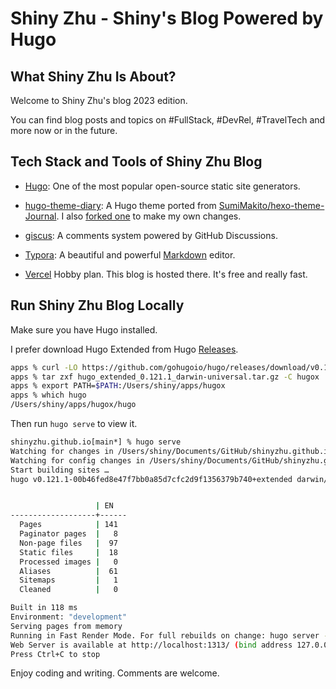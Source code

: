 # Shiny Zhu - Shiny's Blog Powered by Hugo

## What Shiny Zhu Is About?

Welcome to Shiny Zhu's blog 2023 edition.

You can find blog posts and topics on #FullStack, #DevRel, #TravelTech and more now or in the future.

## Tech Stack and Tools of Shiny Zhu Blog

- [Hugo](https://gohugo.io/): One of the most popular open-source static site generators.

- [hugo-theme-diary](https://github.com/AmazingRise/hugo-theme-diary): A Hugo theme ported from [SumiMakito/hexo-theme-Journal](https://github.com/SumiMakito/hexo-theme-Journal). I also [forked one](https://github.com/shinyzhu/hugo-theme-diary) to make my own changes.

- [giscus](https://giscus.app/): A comments system powered by GitHub Discussions.

- [Typora](https://typora.io/): A beautiful and powerful [Markdown](https://daringfireball.net/projects/markdown/) editor.

- [Vercel](https://vercel.com/) Hobby plan. This blog is hosted there. It's free and really fast.

## Run Shiny Zhu Blog Locally

Make sure you have Hugo installed.

I prefer download Hugo Extended from Hugo [Releases](https://github.com/gohugoio/hugo/releases).

```sh
apps % curl -LO https://github.com/gohugoio/hugo/releases/download/v0.121.1/hugo_extended_0.121.1_darwin-universal.tar.gz
apps % tar zxf hugo_extended_0.121.1_darwin-universal.tar.gz -C hugox
apps % export PATH=$PATH:/Users/shiny/apps/hugox
apps % which hugo
/Users/shiny/apps/hugox/hugo
```

Then run `hugo serve` to view it.

```sh
shinyzhu.github.io[main*] % hugo serve
Watching for changes in /Users/shiny/Documents/GitHub/shinyzhu.github.io/{archetypes,content,layouts,static,themes}
Watching for config changes in /Users/shiny/Documents/GitHub/shinyzhu.github.io/config.toml
Start building sites … 
hugo v0.121.1-00b46fed8e47f7bb0a85d7cfc2d9f1356379b740+extended darwin/arm64 BuildDate=2023-12-08T08:47:45Z VendorInfo=gohugoio


                   | EN   
-------------------+------
  Pages            | 141  
  Paginator pages  |   8  
  Non-page files   |  97  
  Static files     |  18  
  Processed images |   0  
  Aliases          |  61  
  Sitemaps         |   1  
  Cleaned          |   0  

Built in 118 ms
Environment: "development"
Serving pages from memory
Running in Fast Render Mode. For full rebuilds on change: hugo server --disableFastRender
Web Server is available at http://localhost:1313/ (bind address 127.0.0.1) 
Press Ctrl+C to stop
```

Enjoy coding and writing. Comments are welcome.